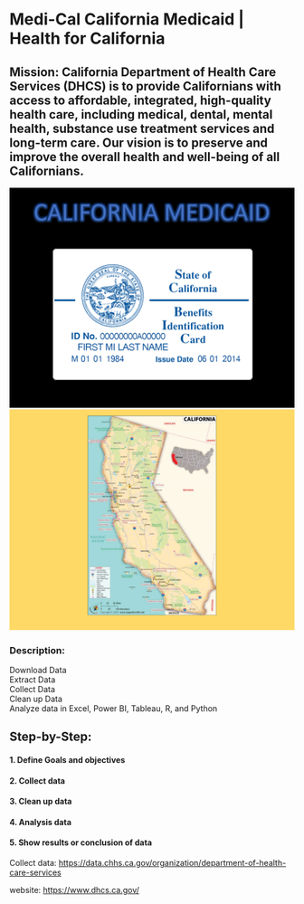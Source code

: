 # Medi-Cal California Medicaid | Health for California  
## Mission: California Department of Health Care Services (DHCS) is to provide Californians with access to affordable, integrated, high-quality health care, including medical, dental, mental health, substance use treatment services and long-term care. Our vision is to preserve and improve the overall health and well-being of all Californians.  


<img src="MEDICAID.PNG">
<img src="CALIFORNIA.PNG">

### Description:  
Download Data  
Extract Data  
Collect Data  
Clean up Data  
Analyze data in Excel, Power BI, Tableau, R, and Python  

## Step-by-Step:  
#### 1. Define Goals and objectives  
#### 2. Collect data  
#### 3. Clean up data  
#### 4. Analysis data
#### 5. Show results or conclusion of data  

Collect data: https://data.chhs.ca.gov/organization/department-of-health-care-services  

website: https://www.dhcs.ca.gov/  
